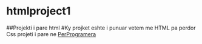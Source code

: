 # htmlproject1
##Projekti i pare html
#Ky projket eshte i punuar vetem me HTML  pa perdor Css projeti i pare ne [PerProgramera](http://perprogramera.com)
